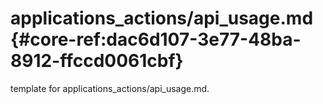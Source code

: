 # applications_actions/api_usage.md  {#core-ref:dac6d107-3e77-48ba-8912-ffccd0061cbf}
 
<span class="fixme template"> template for applications_actions/api_usage.md.</span>
